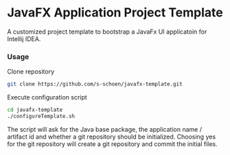 # JavaFX Application Project Template
A customized project template to bootstrap a JavaFx UI applicatoin for Intellij IDEA. 

### Usage
Clone repository  
```bash
git clone https://github.com/s-schoen/javafx-template.git
```

Execute configuration script  
```bash
cd javafx-template
./configureTemplate.sh
```

The script will ask for the Java base package, the application name / artifact id and whether a git repository should be initialized.
Choosing yes for the git repository will create a git repository and commit the initial files. 
